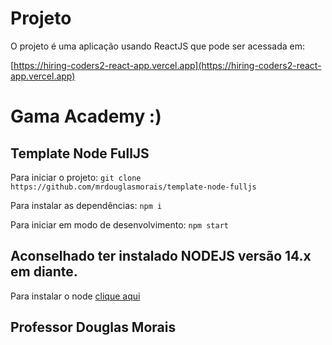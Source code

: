 # Projeto

O projeto é uma aplicação usando ReactJS que pode ser acessada em:

[https://hiring-coders2-react-app.vercel.app](https://hiring-coders2-react-app.vercel.app)

# Gama Academy :)
## Template Node FullJS

Para iniciar o projeto:
`git clone https://github.com/mrdouglasmorais/template-node-fulljs`

Para instalar as dependências:
`npm i`

Para iniciar em modo de desenvolvimento:
`npm start`

## Aconselhado ter instalado NODEJS versão 14.x em diante.

Para instalar o node [clique aqui](https://nodejs.org/en/)

## Professor Douglas Morais